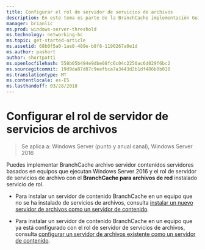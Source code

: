 ```yaml
---
title: Configurar el rol de servidor de servicios de archivos
description: En este tema es parte de la BranchCache implementación Guía para Windows Server 2016, que se muestra cómo implementar BranchCache en modos de caché distribuida y hospedada para optimizar el uso de ancho de banda WAN en sucursales
manager: brianlic
ms.prod: windows-server-threshold
ms.technology: networking-bc
ms.topic: get-started-article
ms.assetid: 68b0f5a0-1ae8-489e-b8f8-1190267a0e1d
ms.author: pashort
author: shortpatti
ms.openlocfilehash: 558b05b494e9dbe08fc6c04c2250ac6d029f6bc2
ms.sourcegitcommit: 19d9da87d87c9eefbca7a3443d2b1df486b0b010
ms.translationtype: MT
ms.contentlocale: es-ES
ms.lasthandoff: 03/28/2018
---
```

# <a name="configure-the-file-services-server-role"></a>Configurar el rol de servidor de servicios de archivos

>Se aplica a: Windows Server (punto y anual canal), Windows Server 2016

Puedes implementar BranchCache archivo servidor contenidos servidores basados en equipos que ejecutan Windows Server 2016 y el rol de servidor de servicios de archivo con el **BranchCache para archivos de red** instalado servicio de rol.  
  
-   Para instalar un servidor de contenido BranchCache en un equipo que no se ha instalado de servicios de archivos, consulta [instalar un nuevo servidor de archivos como un servidor de contenido](../../branchcache/deploy/Install-a-New-File-Server-as-a-Content-Server.md).  
  
-   Para instalar un servidor de contenido BranchCache en un equipo que ya está configurado con el rol de servidor de servicios de archivos, consulta [configurar un servidor de archivos existente como un servidor de contenido](../../branchcache/deploy/Configure-an-Existing-File-Server-as-a-Content-Server.md).  
  


